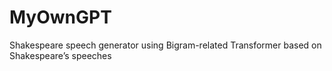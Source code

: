 # MyOwnGPT

Shakespeare speech generator using Bigram-related Transformer based on Shakespeare’s speeches
